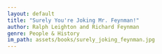 ```yaml
---
layout: default
title: "Surely You're Joking Mr. Feynman!"
author: Ralph Leighton and Richard Feynman
genre: People & History
im_path: assets/books/surely_joking_feynman.jpg
---
```

